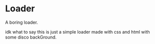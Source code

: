 # Loader
A boring loader.

idk what to say this is just a simple loader made with css and html with some disco backGround.
